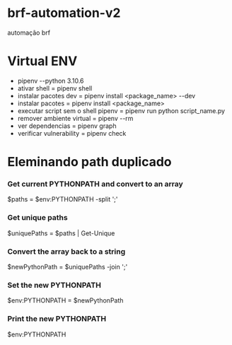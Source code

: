# brf-automation-v2
 automação brf

# Virtual ENV
- pipenv --python 3.10.6
- ativar shell = pipenv shell
- instalar pacotes dev = pipenv install <package_name> --dev
- instalar pacotes = pipenv install <package_name>
- executar script sem o shell pipenv = pipenv run python script_name.py
- remover ambiente virtual = pipenv --rm
- ver dependencias = pipenv graph
- verificar vulnerability = pipenv check

# Eleminando path duplicado
### Get current PYTHONPATH and convert to an array
$paths = $env:PYTHONPATH -split ';'

### Get unique paths
$uniquePaths = $paths | Get-Unique

### Convert the array back to a string
$newPythonPath = $uniquePaths -join ';'

### Set the new PYTHONPATH
$env:PYTHONPATH = $newPythonPath

### Print the new PYTHONPATH
$env:PYTHONPATH
